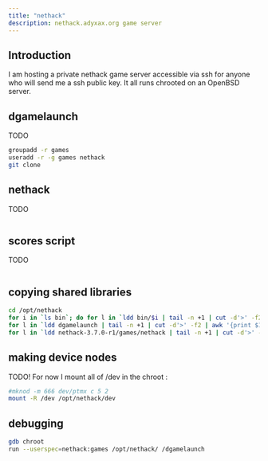 ```yaml
---
title: "nethack"
description: nethack.adyxax.org game server
---
```


## Introduction

I am hosting a private nethack game server accessible via ssh for anyone who will send me a ssh public key. It all runs chrooted on an OpenBSD server.

## dgamelaunch

TODO

```sh
groupadd -r games
useradd -r -g games nethack
git clone 
```

## nethack

TODO

```sh
```

## scores script

TODO

```sh
```

## copying shared libraries

```sh
cd /opt/nethack
for i in `ls bin`; do for l in `ldd bin/$i | tail -n +1 | cut -d'>' -f2 | awk '{print $1}'`; do if [ -f $l ]; then echo $l; cp $l lib64/; fi; done; done
for l in `ldd dgamelaunch | tail -n +1 | cut -d'>' -f2 | awk '{print $1}'`; do if [ -f $l ]; then echo $l; cp $l lib64/; fi; done
for l in `ldd nethack-3.7.0-r1/games/nethack | tail -n +1 | cut -d'>' -f2 | awk '{print $1}'`; do if [ -f $l ]; then echo $l; cp $l lib64/; fi; done
```

## making device nodes

TODO! For now I mount all of /dev in the chroot :
```sh
#mknod -m 666 dev/ptmx c 5 2
mount -R /dev /opt/nethack/dev
```

## debugging

```sh
gdb chroot
run --userspec=nethack:games /opt/nethack/ /dgamelaunch
```

